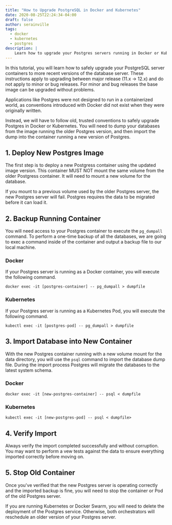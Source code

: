 ```yaml
---
title: "How to Upgrade PostgreSQL in Docker and Kubernetes"
date: 2020-08-25T22:24:34-04:00
draft: false
author: serainville
tags:
  - docker
  - kubernetes
  - postgres
description: |
    Learn how to upgrade your Postgres servers running in Docker or Kubernetes in a safe and reliable way to ensure data integrity. 
---
```


In this tutorial, you will learn how to safely upgrade your PostgreSQL server containers to more recent versions of the database server. These instructions apply to upgrading between major release (11.x -> 12.x) and do not apply to minor or bug releases. For minor and bug releases the base image can be upgraded without problems.

Applications like Postgres were not designed to run in a containerized world, as conventions introduced with Docker did not exist when they were originally written.

Instead, we will have to follow old, trusted conventions to safely upgrade Postgres in Docker or Kubernetes. You will need to dump your databases from the image running the older Postgres version, and then import the dump into the container running a new version of Postgres.

## 1. Deploy New Postgres Image
The first step is to deploy a new Postgress container using the updated image version. This container MUST NOT mount the same volume from the older Postgress container. It will need to mount a new volume for the database.

If you mount to a previous volume used by the older Postgres server, the new Postgres server will fail. Postgres requires the data to be migrated before it can load it.

## 2. Backup Running Container
You will need access to your Postgres container to execute the `pg_dumpall` command. To perform a one-time backup of all the databases, we are going to exec a command inside of the container and output a backup file to our local machine.

### Docker
If your Postgres server is running as a Docker container, you will execute the following command.
```shell
docker exec -it [postgres-container] -- pg_dumpall > dumpfile
```
### Kubernetes
If your Postgres server is running as a Kubernetes Pod, you will execute the following command.
```shell
kubectl exec -it [postgres-pod] -- pg_dumpall > dumpfile
```

## 3. Import Database into New Container
With the new Postgres container running with a new volume mount for the data directory, you will use the `psql` command to import the database dump file. During the import process Postgres will migrate the databases to the latest system schema.

### Docker
```shell
docker exec -it [new-postgres-container] -- psql < dumpfile 
```

### Kubernetes
```shell
kubectl exec -it [new-postgres-pod] -- psql < dumpfile>
```

## 4. Verify Import
Always verify the import completed successfully and without corruption. You may want to perform a vew tests against the data to ensure everything imported correctly before moving on.

## 5. Stop Old Container
Once you've verified that the new Postgres server is operating correctly and the imported backup is fine, you will need to stop the container or Pod of the old Postgres server. 

If you are running Kubernetes or Docker Swarm, you will need to delete the deployment of the Postgres service. Otherwise, both orchestrators will reschedule an older version of your Postgres server.


